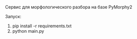 Сервис для морфологического разбора на базе PyMorphy2

Запуск:
1. pip install -r requirements.txt
2. python main.py